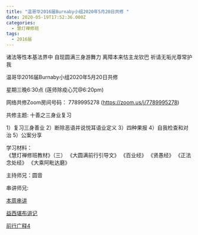 ```yaml
---
title: "温哥华2016届Burnaby小组2020年5月20日共修 "
date: 2020-05-19T17:52:36.000Z
categories:
  - 慧灯禅修班
tags:
  - 2016届
---
```

诸法等性本基法界中 自现圆满三身游舞力 离障本来怙主龙钦巴 祈请无垢光尊常护我

温哥华2016届Burnaby小组2020年5月20日共修 

星期三晚6:30点 (莲师除疫心咒@6:20pm)

网络共修Zoom房间号码： 7789995278 (<https://zoom.us/j/7789995278>)

共修主题: 十善之三身业复习

1）复习三身善业
2）断除恶语并说悦耳语业定义
3）四种果报
4）自我检查和对治
5）公案分享

学习材料：  
《慧灯禅修班教材》（三） 
《大圆满前行引导文》
《百业经》
《贤愚经》
《正法念处经》
《大乘阿毗达磨》

主持师兄：圆音

串讲师兄: 


[本周串讲](/f/up/十善业之一不杀生2.docx)

[益西堪布讲记](/f/up/因果益西.pdf)

[前行广释4](/f/up/前行广释4.pdf)
